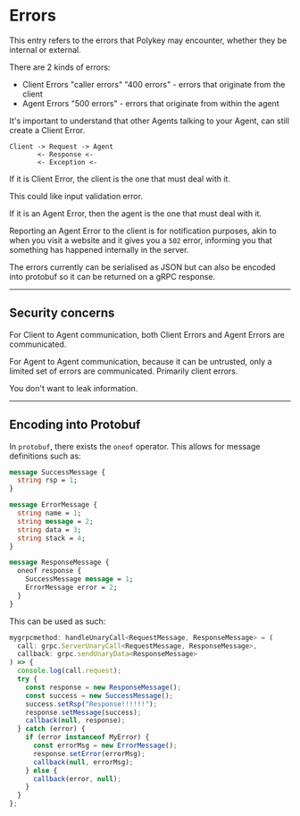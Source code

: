 # Errors

This entry refers to the errors that Polykey may encounter, whether they be internal or external.

There are 2 kinds of errors:

- Client Errors "caller errors" "400 errors" - errors that originate from the client
- Agent Errors "500 errors" - errors that originate from within the agent

It's important to understand that other Agents talking to your Agent, can still create a Client Error.

```
Client -> Request -> Agent
       <- Response <-
       <- Exception <-
```

If it is Client Error, the client is the one that must deal with it.

This could like input validation error.

If it is an Agent Error, then the agent is the one that must deal with it.

Reporting an Agent Error to the client is for notification purposes, akin to when you visit a website and it gives you a `502` error, informing you that something has happened internally in the server.

The errors currently can be serialised as JSON but can also be encoded into protobuf so it can be returned on a gRPC response.

---

## Security concerns

For Client to Agent communication, both Client Errors and Agent Errors are communicated.

For Agent to Agent communication, because it can be untrusted, only a limited set of errors are communicated. Primarily client errors.

You don't want to leak information.

---

## Encoding into Protobuf

In `protobuf`, there exists the `oneof` operator. This allows for message definitions such as:

```proto
message SuccessMessage {
  string rsp = 1;
}

message ErrorMessage {
  string name = 1;
  string message = 2;
  string data = 3;
  string stack = 4;
}

message ResponseMessage {
  oneof response {
    SuccessMessage message = 1;
    ErrorMessage error = 2;
  }
}
```

This can be used as such:

```ts
mygrpcmethod: handleUnaryCall<RequestMessage, ResponseMessage> = (
  call: grpc.ServerUnaryCall<RequestMessage, ResponseMessage>,
  callback: grpc.sendUnaryData<ResponseMessage>
) => {
  console.log(call.request);
  try {
    const response = new ResponseMessage();
    const success = new SuccessMessage();
    success.setRsp("Response!!!!!!");
    response.setMessage(success);
    callback(null, response);
  } catch (error) {
    if (error instanceof MyError) {
      const errorMsg = new ErrorMessage();
      response.setError(errorMsg);
      callback(null, errorMsg);
    } else {
      callback(error, null);
    }
  }
};
```
